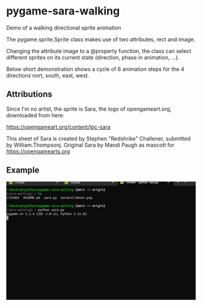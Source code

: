 # pygame-sara-walking

Demo of a walking directional sprite animation

The pygame.sprite.Sprite class makes use of two attributes, rect and image.

Changing the attribute image to a @property function, the class can select
different sprites on its current state (direction, phase in animation, ...).

Below short demonstration shows a cycle of 6 animation steps for the 4
directions nort, south, east, west.

## Attributions

Since I'm no artist, the sprite is Sara, the logo of opengameart.org,
downloaded from here:

https://opengameart.org/content/lpc-sara

This sheet of Sara is created by Stephen "Redshrike" Challener, submitted by
William.Thompsonj.  Original Sara by Mandi Paugh as mascott for
https://opengamearts.org

## Example

![Screen recording of Sara walking](https://github.com/DickerDackel/pygame-sara-walking/blob/main/sara-walking.gif)

